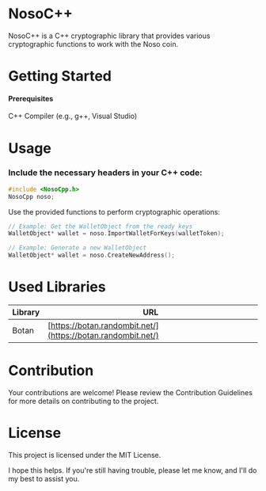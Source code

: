 # NosoC++
NosoC++ is a C++ cryptographic library that provides various cryptographic functions to work with the Noso coin.

# Getting Started
#### Prerequisites
C++ Compiler (e.g., g++, Visual Studio)

# Usage
### Include the necessary headers in your C++ code:
```cpp
#include <NosoCpp.h>
NosoCpp noso;
```
Use the provided functions to perform cryptographic operations:
```cpp
// Example: Get the WalletObject from the ready keys
WalletObject* wallet = noso.ImportWalletForKeys(walletToken);

// Example: Generate a new WalletObject
WalletObject* wallet = noso.CreateNewAddress();
```



# Used Libraries

| Library   | URL                             |
| --------- | ------------------------------- |
| Botan     | [https://botan.randombit.net/](https://botan.randombit.net/) |


# Contribution

Your contributions are welcome! Please review the Contribution Guidelines for more details on contributing to the project.

# License

This project is licensed under the MIT License.

I hope this helps. If you're still having trouble, please let me know, and I'll do my best to assist you.
